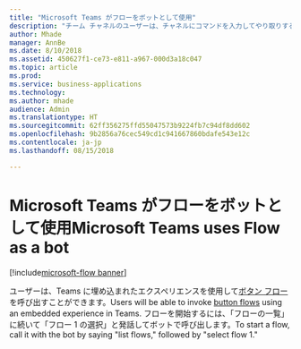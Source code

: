 ```yaml
---
title: "Microsoft Teams がフローをボットとして使用"
description: "チーム チャネルのユーザーは、チャネルにコマンドを入力してやり取りするだけで、テキストを使用してフローと対話できます。"
author: Mhade
manager: AnnBe
ms.date: 8/10/2018
ms.assetid: 450627f1-ce73-e811-a967-000d3a18c047
ms.topic: article
ms.prod: 
ms.service: business-applications
ms.technology: 
ms.author: mhade
audience: Admin
ms.translationtype: HT
ms.sourcegitcommit: 62ff356275ffd55047573b9224fb7c94df8dd602
ms.openlocfilehash: 9b2856a76cec549cd1c941667860bdafe543e12c
ms.contentlocale: ja-jp
ms.lasthandoff: 08/15/2018

---
```

# <a name="microsoft-teams-uses-flow-as-a-bot"></a><span data-ttu-id="998ad-103">Microsoft Teams がフローをボットとして使用</span><span class="sxs-lookup"><span data-stu-id="998ad-103">Microsoft Teams uses Flow as a bot</span></span>

[!include[microsoft-flow banner](../includes/microsoft-flow.md)]




<span data-ttu-id="998ad-104">ユーザーは、Teams に埋め込まれたエクスペリエンスを使用して[ボタン フロー](https://docs.microsoft.com/flow/introduction-to-button-flows)を呼び出すことができます。</span><span class="sxs-lookup"><span data-stu-id="998ad-104">Users will be able to invoke [button flows](https://docs.microsoft.com/flow/introduction-to-button-flows) using an embedded experience in Teams.</span></span> <span data-ttu-id="998ad-105">フローを開始するには、「フローの一覧」に続いて「フロー 1 の選択」と発話してボットで呼び出します。</span><span class="sxs-lookup"><span data-stu-id="998ad-105">To start a flow, call it with the bot by saying "list flows," followed by "select flow 1."</span></span>

